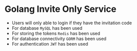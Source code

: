 # Golang Invite Only Service

- Users will only able to login if they have the invitation code
- For database `MySQL` has been used
- For storing the tokens `Redis` has been used
- For database connectivity `GORM` has been used
- For authentication `JWT` has been used
